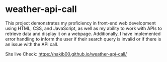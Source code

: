 # weather-api-call
This project demonstrates my proficiency in front-end web development using HTML, CSS, and JavaScript, as well as my ability to work with APIs to retrieve data and display it on a webpage. Additionally, I have implemented error handling to inform the user if their search query is invalid or if there is an issue with the API call.

Site live Check: https://nakib00.github.io/weather-api-call/
